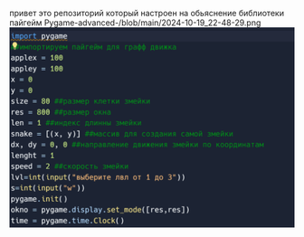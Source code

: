 привет это репозиторий который настроен на обьяснение библиотеки пайгейм
Pygame-advanced-/blob/main/2024-10-19_22-48-29.png
![2024-10-19_22-48-29](https://github.com/Pisarev203/Pygame-advanced-/blob/main/2024-10-19_22-48-29.png)
